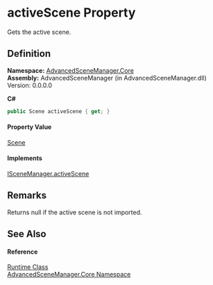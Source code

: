 # activeScene Property


Gets the active scene.



## Definition
**Namespace:** <a href="N_AdvancedSceneManager_Core.md">AdvancedSceneManager.Core</a>  
**Assembly:** AdvancedSceneManager (in AdvancedSceneManager.dll) Version: 0.0.0.0

**C#**
``` C#
public Scene activeScene { get; }
```



#### Property Value
<a href="T_AdvancedSceneManager_Models_Scene.md">Scene</a>

#### Implements
<a href="P_AdvancedSceneManager_DependencyInjection_ISceneManager_activeScene.md">ISceneManager.activeScene</a>  


## Remarks
Returns null if the active scene is not imported.

## See Also


#### Reference
<a href="T_AdvancedSceneManager_Core_Runtime.md">Runtime Class</a>  
<a href="N_AdvancedSceneManager_Core.md">AdvancedSceneManager.Core Namespace</a>  
